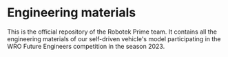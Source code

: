 Engineering materials
====

This is the official repository of the Robotek Prime team. It contains all the engineering materials of our self-driven vehicle's model participating in the WRO Future Engineers competition in the season 2023.



